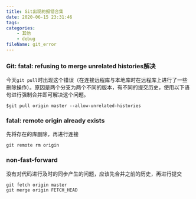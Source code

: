 ```yaml
---
title: Git出现的报错合集
date: 2020-06-15 23:31:46
tags:
categories:
	- 其他
	- debug
fileName: git_error
---
```




### Git: fatal: refusing to merge unrelated histories解决

今天`git pull`时出现这个错误（在连接远程库与本地库时在远程库上进行了一些删除操作）。原因是两个分支为两个不同的版本，有不同的提交历史，使用以下语句进行强制合并即可解决这个问题。

```
$git pull origin master --allow-unrelated-histories
```



### fatal: remote origin already exists

先将存在的库删除，再进行连接

```
git remote rm origin
```



### non-fast-forward

没有对代码进行及时的同步产生的问题，应该先合并之前的历史，再进行提交

```
git fetch origin master
git merge origin FETCH_HEAD 
```

